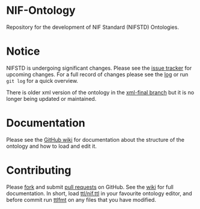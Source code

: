 # NIF-Ontology
Repository for the development of NIF Standard (NIFSTD) Ontologies.

# Notice
NIFSTD is undergoing significant changes. Please see the
[issue tracker](https://github.com/SciCrunch/NIF-Ontology/issues)
for upcoming changes. For a full record of changes please see
the [log](https://github.com/SciCrunch/NIF-Ontology/commits/master) or
run `git log` for a quick overview.

There is older xml version of the ontology in the
[xml-final branch](https://github.com/SciCrunch/NIF-Ontology/tree/xml-final)
but it is no longer being updated or maintained.

# Documentation
Please see the [GitHub wiki](https://github.com/SciCrunch/NIF-Ontology/wiki)
for documentation about the structure of the ontology and how to load and edit it.

# Contributing
Please [fork](https://github.com/SciCrunch/NIF-Ontology/commits/master#fork-destination-box)
and submit [pull requests](https://github.com/SciCrunch/NIF-Ontology/pull/new/master) on GitHub.
See the [wiki](https://github.com/SciCrunch/NIF-Ontology/wiki) for full documentation.
In short, load [ttl/nif.ttl](ttl/nif.ttl) in your favourite ontology editor,
and before commit run [ttlfmt](https://github.com/tgbugs/pyontutils/blob/ttlfmt.py) on any files
that you have modified.
